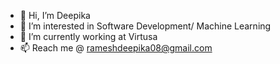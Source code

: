 - 👋 Hi, I’m Deepika 
- 👀 I’m interested in Software Development/ Machine Learning 
- 🌱 I’m currently working at Virtusa
- 📫 Reach me @ rameshdeepika08@gmail.com

<!---
16deepikaramesh/16deepikaramesh is a ✨ special ✨ repository because its `README.md` (this file) appears on your GitHub profile.
You can click the Preview link to take a look at your changes.
--->
